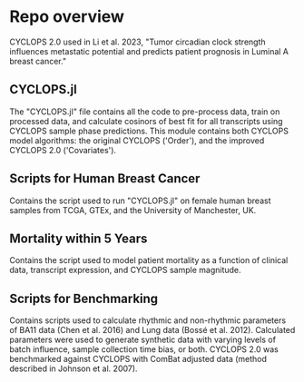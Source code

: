 # Repo overview
CYCLOPS 2.0 used in Li et al. 2023, "Tumor circadian clock strength influences metastatic potential and predicts patient prognosis in Luminal A breast cancer."

## CYCLOPS.jl
The "CYCLOPS.jl" file contains all the code to pre-process data, train on processed data, and calculate cosinors of best fit for all transcripts using CYCLOPS sample phase predictions. This module contains both CYCLOPS model algorithms: the original CYCLOPS ('Order'), and the improved CYCLOPS 2.0 ('Covariates').

## Scripts for Human Breast Cancer
Contains the script used to run "CYCLOPS.jl" on female human breast samples from TCGA, GTEx, and the University of Manchester, UK.

## Mortality within 5 Years
Contains the script used to model patient mortality as a function of clinical data, transcript expression, and CYCLOPS sample magnitude.

## Scripts for Benchmarking
Contains scripts used to calculate rhythmic and non-rhythmic parameters of BA11 data (Chen et al. 2016) and Lung data (Bossé et al. 2012). Calculated parameters were used to generate synthetic data with varying levels of batch influence, sample collection time bias, or both. CYCLOPS 2.0 was benchmarked against CYCLOPS with ComBat adjusted data (method described in Johnson et al. 2007).
